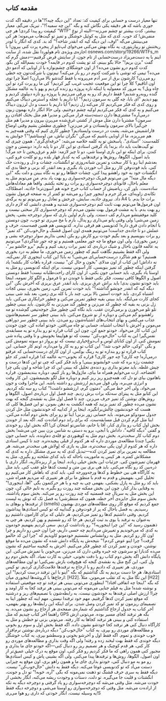 ## مقدمه کتاب 
تنها معیار درست و حسابی برای کیفیت کد: تعداد "این دیگه چیه؟!"ها در دقیقه
اگه کدت جوری باشه که هر دقیقه یکی نگاش کنه و بگه "این چه سمیه؟!"، تبریک می‌گم، معیار کیفیتت رو پیدا کردی! هر چی "WTF" بیشتر، کدت بیشتر تو چشم می‌زنه—البته از نوع منفی‌ش!
کد خوب.
کدی که مثل یه کوئیل خوشگل و تمیز تو گیت‌هاب می‌مونه؛ هر کی می‌بینتش می‌گه "اوف، این دیگه کیه که انقدر شاخه؟"
کد بد.
کدی که انگار با لودر ریختنش تو ریپازیتوری، یه نگاه بهش می‌کنی می‌خوای لپ‌تاپو از پنجره پرت کنی بیرون!
با اجازه‌ی ویژه‌ی تام هولوردا نقل شده، از سایت osnews.com/story/19266/WTFs_m
اینم با یه دست‌مریزاد درست‌حسابی از تام جون، از سایتش قرض گرفتیم—دمش گرم که گفت "بزن بریم!"
حالا بگو ببینم، کد تو پشت کدوم در قایمه؟
خودت بسم‌الله کن بگو، کدت کدوم درو نشون می‌ده؟ از اون خوشگلای چشم‌نوازه یا از اونایی که آدمو دق می‌ده؟
تیمی که توشی یا شرکتت کدوم در رو باز می‌کنه؟
تیم‌تون یا شرکت‌تون چه خطی رو می‌رن؟ کارشون برق از سر آدم می‌پرونه یا فقط گندشو بالا می‌آرن؟
اصلاً چرا توی اون اتاقیم؟
کلاً چرا تو این موقعیت عجیب غریب گیر کردیم؟ کی ما رو پرت کرد تو این چاه ویل؟
یه مرور کد معمولیه یا اینکه تازه پروژه رو زنده کردیم و یهو با یه عالمه مشکل گنده روبه‌رو شدیم؟
فقط داریم کد رو یه ورقی می‌زنیم یا پروژه رو تازه دیپلوی کردیم و یهو دیدیم "ای بابا، چه گلی به سرمون زدیم؟"
آیا داریم با عجله و استرس دیباگ می‌کنیم و روی کدی که فکر می‌کردیم کار می‌کنه زل زدیم؟
آیا داریم با دست و دل لرزون دیباگ می‌کنیم و به کدی که فکر می‌کردیم اوکیه چشم دوختیم، ولی حالا انگار داره بهمون زبون درمی‌آره؟
مشتری‌ها دارن دسته‌دسته فرار می‌کنن و مدیرا هم مثل بختک افتادن رو سرمون؟
مشتریا دارن مثل موش از کشتی غرق‌شده می‌پرن بیرون و مدیرا هم مثل جن‌گیرا بالای سرمون وایستادن و غر می‌زنن؟
چطوری مطمئن بشیم وقتی اوضاع قاراشمیش می‌شه، پشت در درست وایستادیم؟
چطور کاری کنیم که وقتی همه‌چیز به هم می‌ریزه، ما از اونایی باشیم که می‌گن "نگران نباش، من اوستاشم!"؟
جوابش یه کلمه‌ست: "استادی".
پاسخش تو یه کلمه خلاصه می‌شه: "حرفه‌ای‌گری"، همون چیزی که تو گیت‌هابت باید داد بزنه!
یاد گرفتن استادی تو این کار دو تا پایه داره: دونستن و جون کندن.
برای اینکه تو این بازی اوستا شی، دو تا چیز لازمه: علم و عرق‌ریختن تا حد مرگ!
باید اصول، الگوها، روش‌ها و ترفندهایی که یه کدباز قهار بلده رو تو کله‌ت فرو کنی، بعدشم اینا رو با کار سخت و تمرین شبانه‌روزی تو انگشتات، چشات و دل و روده‌ت حک کنی.
باید فوت‌و‌فن کار رو مثل آب خوردن یاد بگیری و بعد انقدر کد بزنی و خطا بدی که انگشتات خود به خود راهشو پیدا کنن، چشات خطاها رو تو یه نگاه ببینن و دلت بگه "این دیگه مال منه!"
من می‌تونم فیزیک دوچرخه‌سواری رو بهت یاد بدم.
من می‌تونم مثل یه معلم باحال، قانونای دوچرخه‌سواری رو برات رو تخته بکشم.
واقعاً هم معادله‌هاش ساده‌ست.
باور کن، ریاضیش از حساب کتاب خرج خونه هم آسون‌تره!
جاذبه، اصطکاک، تکانه‌ی زاویه‌ای، مرکز جرم و اینجور چیزا رو می‌شه تو کمتر از یه صفحه فرمول نشون داد.
نیروی جاذبه، سایش، چرخش و تعادل رو می‌تونم تو یه برگه‌ی A4 برات جا بدم.
با اون فرمول‌ها می‌تونم بهت ثابت کنم دوچرخه‌سواری شدنیه و همه‌ی دانشی که لازم داری رو بهت بدم.
با یه مشت فرمول بهت نشون می‌دم که دوچرخه‌سواری کار سختی نیست و کلید موفقیتشو می‌ذارم کف دستت.
ولی بازم اولین باری که سوار دوچرخه بشی، پخش زمین می‌شی!
ولی وقتی پاتو می‌ذاری رو پدال، بازم با مخ می‌ری تو جوب، چون دونستن با انجام دادن فرق داره!
کدنویسی هم فرقی نداره.
کدنویسی هم همین قصه‌ست، حرف و عملش دو تا جاده‌ی جداست!
می‌تونیم همه‌ی اون اصول قشنگ و حال‌خوب‌کن "کد تمیز" رو برات بنویسیم و بعد بگیم خودت برو کارش رو بکن (یعنی بذاریم سوار دوچرخه بشی و زمین بخوری)، ولی اون موقع ما چه جور معلمی هستیم و تو چه جور شاگردی؟
می‌تونیم یه عالمه قانون باحال و شیک درباره‌ی کد تمیز برات ردیف کنیم و بگیم "برو حالشو ببر"، ولی اگه فقط بشینیم نگاهت کنیم که چطور زمین می‌خوری، ما معلم به درد بخوری هستیم؟ تو هم شاگرد درست‌حسابی‌ای می‌شی؟
نه بابا! این کتاب اینجوری کار نمی‌کنه.
نه داداش! این کتاب از اون مدلای "بخون و حال کن" نیست، قراره باهات کار بکشه!
یاد گرفتن اینکه چطور کد تمیز بنویسی، کار آسونی نیست.
برای اینکه کدنویسی رو مثل یه اوستا یاد بگیری، باید حسابی جون بکنی، از اون کارای راحت‌طلبانه نیست!
فقط دونستن اصول و الگوها کافی نیست.
فکر نکنی فقط با خوندن دو تا فرمول و الگو کار تمومه، اینجا باید خودتو نشون بدی!
باید براش عرق بریزی.
باید انقدر عرق بریزی که آخرش بگن "این دیگه کیه که انقدر جونشو گذاشته؟"
باید خودت تمرین کنی، زمین بخوری، ببینی کجات اشتباه کردی.
باید خودت آستین بالا بزنی، چند بار با کله بری زمین، بعد بلند شی ببینی کجای کارت می‌لنگه.
باید ببینی بقیه چطور تمرین می‌کنن و چطور خرابکاری می‌کنن.
باید زل بزنی به بقیه که چطور کد می‌زنن و چطور گند می‌زنن به کارشون.
باید ببینی چطور تلو تلو می‌خورن و برمی‌گردن عقب.
باید نگاه کنی چطور مثل جوجه‌تیغی گم‌شده تو مه راهشونو گم می‌کنن و دوباره از نو شروع می‌کنن.
باید ببینی چطور سر تصمیم‌هاشون عذاب می‌کشن و بهای انتخاب‌های اشتباه‌شون رو می‌دن.
باید ببینی چطور سر دوراهی می‌مونن و آخرش با انتخاب اشتباه، حسابی تو چاه می‌افتن.
خودتو آماده کن، چون خوندن این کتاب کار می‌خواد.
خودتو جمع کن، چون این کتاب قراره تو رو بذاره تو یه مسابقه‌ی نفس‌گیر!
این یه کتاب "حال‌خوب‌کن" نیست که تو هواپیما بخونیش و تا وقتی پیاده شی تمومش کنی.
از اون کتابای لوس و آب‌دوغ‌خیاری نیست که تو پرواز دو سوته تمومش کنی و بگی "اوکی، حالم خوب شد!"
این کتاب تو رو به کار وا می‌داره، اونم کار حسابی.
این کتاب قراره تو رو بندازه تو یه رینگ بوکس، از اون کارای درست‌حسابی که عرقتو درمی‌آره!
چه کاری؟
چه جور کاری؟
قراره کد بخونی—یه عالمه کد!
قراره انقدر کد جلو چشمت رژه بره که شب خوابشونو ببینی!
و باید فکر کنی که چی تو این کدها درست و چیش غلطه.
باید مغزتو بذاری رو دنده‌ی تحلیل که ببینی این کد چرا شاخه و اون یکی چرا افتضاحه.
ازت می‌خوایم همراه ما بیای، ماژول‌ها رو باز کنیم، دوباره ببندیمشون.
قراره باهامون بیای تو دل کد، همه‌چیزو ریز ریز کنیم و دوباره مثل لگو بچینیمشون.
این کار وقت و انرژی می‌بره، ولی قول می‌دیم ارزشش رو داشته باشه.
این ماجرا وقت و جون می‌خواد، ولی آخر خط می‌گی "دمتون گرم، ارزششو داشت!"
کتاب رو سه تکه کردیم.
این کتابو مثل یه پیتزای سه‌تکه برات برش زدیم.
چند فصل اول درباره‌ی اصول، الگوها و روش‌های نوشتن کد تمیز حرف می‌زنن.
چند تا فصل اول مثل یه نقشه‌ی گنجه که بهت نشون می‌ده چطور کد تمیز بزنید که همه انگشت به دهن بمونن.
تو این فصل‌ها کلی کد هست که خوندنشون چالش‌برانگیزه.
اینجا پر از کداییه که خوندنشون مثل حل کردن جدول سودوکو می‌مونه، باید حسابی زور بزنی!
اینا تو رو برای بخش دوم آماده می‌کنن.
اینا مثل گرم کردن قبل مسابقه‌ست، که برای راند دوم آماده‌ت کنه.
اگه بعد از خوندن بخش اول کتاب رو بذاری کنار، آقا یا خانم، شانس‌تو امتحان کن!
اگه بخش اول رو خوندی و گفتی "دیگه کافیه"، داداش یا آبجی، برو یه دستی به شانس بزن ببین چی می‌شه!
بخش دوم کتاب کار سخت‌تره.
بخش دوم مثل یه کوهنوردی تو قله‌ی دماونده، باید حسابی جون بکنی!
چندتا مطالعه‌ی موردی داره که هر کدوم از قبلی پیچیده‌تره.
چند تا کیس استادی داره که هر کدوم از اون یکی سخت‌تره، مثل یه بازی که لِوِلاش هی سخت‌تر می‌شه.
هر مطالعه یه تمرین برای تمیز کردن کده—تبدیل کدی که یه سری مشکل داره به کدی که مشکلاش کمتره.
هر کیس یه ماموریت باحاله که باید کدای شلخته رو بگیری، مثل یه قهرمان تمیزشون کنی.
جزئیات این بخش خیلی زیاده.
اینجا پر از ریزه‌کاریه، انگار داری با ذره‌بین کد رو نگاه می‌کنی.
باید هی بری بین متن و لیست کدها جلو عقب کنی.
باید مثل یه کارآگاه هی بین خطوط و کدها ورجه‌وورجه کنی.
باید کدی که باهاش کار می‌کنیم رو تحلیل کنی، بفهمیش و قدم به قدم با منطق ما برای هر تغییری که می‌دیم همراه شی.
باید کد رو مثل یه پازل بشکنی، بفهمی چی به چیه و با هر حرکتمون بگی "آها، اینجوری!"
یه وقتایی بذار کنار، چون این بخش ممکنه چند روزت رو بگیره.
یه تایم خالی کن، چون این بخش مثل یه سریال چند قسمتیه که چند روزت رو پر می‌کنه.
بخش سوم پاداشته.
بخش سوم مثل جایزه‌ی آخر خطه، همون که منتظرشی!
یه فصل تک که توش یه لیست از ترفندها و بوهای بد (smells) جمع کردیم که موقع کار روی مطالعه‌های موردی بهشون رسیدیم.
یه فصل باحال که پر از فوت‌و‌فن و گنداییه که تو کیس استادی‌ها پیداشون کردیم.
وقتی داشتیم کدها رو تمیز می‌کردیم، هر دلیلی که برای کارامون داشتیم رو به‌عنوان یه ترفند یا بوی بد ثبت کردیم.
هر جا کد رو شستیم و پهن کردیم، هر چی به ذهنمون رسید که "این چرا اینجوریه؟" رو یادداشت کردیم.
سعی کردیم بفهمیم خودمون به کدی که می‌خوندیم و تغییرش می‌دادیم چه حسی داریم، چرا اون حس رو داریم و چرا اون کار رو کردیم.
مثل یه روانشناس نشستیم خودمونو کاویدیم که "چرا این کد حالمو گرفت؟ چرا اینو عوض کردم؟"
نتیجه‌ش یه پایگاه دانش شده که نشون می‌ده ما موقع نوشتن، خوندن و تمیز کردن کد چطور فکر می‌کنیم.
آخرش یه گنجینه ساختیم که نشون می‌ده کدبازا تو سرشون چه خبره وقتی دارن کد می‌زنن، می‌خونن یا تمیزش می‌کنن.
این پایگاه دانش اگه بخش دوم کتاب رو با دقت نخونی، خیلی به کارت نمیاد.
اگه بخش دوم رو ول کنی، این گنج مثل یه نقشه‌ی گنجه که هیچ‌وقت بازش نمی‌کنی!
تو اون مطالعه‌های موردی، هر تغییری که دادیم رو با ارجاع به ترفندها علامت‌گذاری کردیم.
تو کیس استادی‌ها، هر جا دست بردیم یه تگ گذاشتیم که بگه "اینو با این ترفند درست کردیم!"
این ارجاع‌ها با کروشه‌ها اینجوری میان: [H22].
این تگا مثل یه کد تقلب می‌مونن، مثلاً [H22] که بگه "اینجا چه اتفاقی افتاد!"
اینطوری می‌تونی ببینی هر ترفند تو چه موقعیتی استفاده و نوشته شده!
مثل یه فیلم جنایی می‌مونه که می‌تونی ببینی هر ترفند کجا به کار اومد و چرا!
ارزش اصلی ترفندها به خودشون نیست، به رابطه‌شون با تصمیم‌های ریز و درشتیه که موقع تمیز کردن کدها گرفتیم.
مهم خود ترفندا نیستن، مهم اینه که چطور اینا به تصمیمای ریزمون تو کد تمیز کردن وصل شدن.
برای اینکه این رابطه‌ها رو بهتر بفهمی، آخر کتاب یه جدول ارجاع گذاشتیم که شماره‌ی صفحه‌ی هر ارجاع رو نشون می‌ده.
یه راهنما آخر کتاب چیدیم که مثل GPS بگه هر ترفند کجای مسیر بوده.
می‌تونی ازش استفاده کنی و ببینی هر ترفند کجاها به کار رفته.
می‌تونی بزنی تو خطش و مثل یه کارآگاه دنبال کنی هر ترفند کجا خودشو نشون داده.
اگه فقط بخش اول و سوم رو بخونی و مطالعه‌های موردی رو بپری، یه کتاب "حال‌خوب‌کن" دیگه درباره‌ی نوشتن نرم‌افزار خوب خوندی و تموم.
اگه فقط اول و آخرشو بخونی و وسطشو بپری، یه کتاب خوشگل دیگه خوندی که فقط بهت لبخند زده و رفته!
ولی اگه وقت بذاری و مطالعه‌های موردی رو کار کنی، هر قدم کوچیک و هر تصمیم ریز رو دنبال کنی—اگه خودتو جای ما بذاری و مجبور کنی همون راهی که ما فکر کردیم رو فکر کنی، اون موقع یه درک خیلی عمیق‌تر از اون اصول، الگوها، روش‌ها و ترفندها پیدا می‌کنی.
ولی اگه بشینی پاش و کیس استادی‌ها رو مو به مو دنبال کنی، خودتو بذاری جای ما و همون راهو بری، اون موقع یه چیزایی دستت می‌آد که تو کدنویسی غوغا می‌کنه.
دیگه فقط یه دانش "حال‌خوب‌کن" نیست.
دیگه فقط یه سری حرف قشنگ تو ذهنت نمی‌مونه که بگی "آره، خوبه!"
تو دل و جونت، انگشتات و قلبت جا می‌گیره.
تو دلت، دستات و وجودت ریشه می‌کنه، انگار بخشی از خودت می‌شه.
مثل وقتی می‌شه که دوچرخه‌سواری رو یاد گرفتی و دوچرخه دیگه یه تکه از اراده‌ت می‌شه.
مثل وقتی که دوچرخه‌سواری رو اوستا می‌شی و دوچرخه دیگه فقط یه وسیله نیست، انگار خودتی که داری رو هوا می‌ری!S